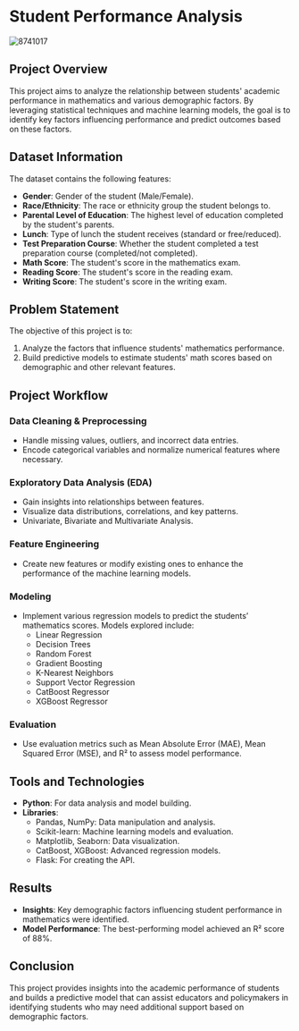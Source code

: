 # Student Performance Analysis

![8741017](https://github.com/user-attachments/assets/b091e3c6-4293-4059-9dbc-ed91b7874ec3)

## Project Overview
This project aims to analyze the relationship between students' academic performance in mathematics and various demographic factors. By leveraging statistical techniques and machine learning models, the goal is to identify key factors influencing performance and predict outcomes based on these factors.

## Dataset Information
The dataset contains the following features:

- **Gender**: Gender of the student (Male/Female).
- **Race/Ethnicity**: The race or ethnicity group the student belongs to.
- **Parental Level of Education**: The highest level of education completed by the student's parents.
- **Lunch**: Type of lunch the student receives (standard or free/reduced).
- **Test Preparation Course**: Whether the student completed a test preparation course (completed/not completed).
- **Math Score**: The student's score in the mathematics exam.
- **Reading Score**: The student's score in the reading exam.
- **Writing Score**: The student's score in the writing exam.

## Problem Statement
The objective of this project is to:
1. Analyze the factors that influence students' mathematics performance.
2. Build predictive models to estimate students' math scores based on demographic and other relevant features.

## Project Workflow

### Data Cleaning & Preprocessing
- Handle missing values, outliers, and incorrect data entries.
- Encode categorical variables and normalize numerical features where necessary.

### Exploratory Data Analysis (EDA)
- Gain insights into relationships between features.
- Visualize data distributions, correlations, and key patterns.
- Univariate, Bivariate and Multivariate Analysis.

### Feature Engineering
- Create new features or modify existing ones to enhance the performance of the machine learning models.

### Modeling
- Implement various regression models to predict the students’ mathematics scores. Models explored include:
  - Linear Regression
  - Decision Trees
  - Random Forest
  - Gradient Boosting
  - K-Nearest Neighbors
  - Support Vector Regression
  - CatBoost Regressor
  - XGBoost Regressor

### Evaluation
- Use evaluation metrics such as Mean Absolute Error (MAE), Mean Squared Error (MSE), and R² to assess model performance.

## Tools and Technologies
- **Python**: For data analysis and model building.
- **Libraries**:
  - Pandas, NumPy: Data manipulation and analysis.
  - Scikit-learn: Machine learning models and evaluation.
  - Matplotlib, Seaborn: Data visualization.
  - CatBoost, XGBoost: Advanced regression models.
  - Flask: For creating the API.

## Results
- **Insights**: Key demographic factors influencing student performance in mathematics were identified.
- **Model Performance**: The best-performing model achieved an R² score of 88%.

## Conclusion
This project provides insights into the academic performance of students and builds a predictive model that can assist educators and policymakers in identifying students who may need additional support based on demographic factors.
